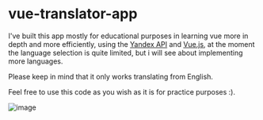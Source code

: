 # vue-translator-app
I've built this app mostly for educational purposes in learning vue more in depth and more efficiently, using the [Yandex API](https://tech.yandex.com/translate/) and [Vue.js](https://vuejs.org), at the moment the language selection is quite limited, but i will see about implementing more languages.

Please keep in mind that it only works translating from English.

Feel free to use this code as you wish as it is for practice purposes :).

![image](vue-translator-app/translatapp.gif)


